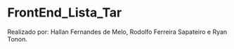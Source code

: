 # FrontEnd_Lista_Tar
Realizado por: Hallan Fernandes de Melo, Rodolfo Ferreira Sapateiro e Ryan Tonon.
